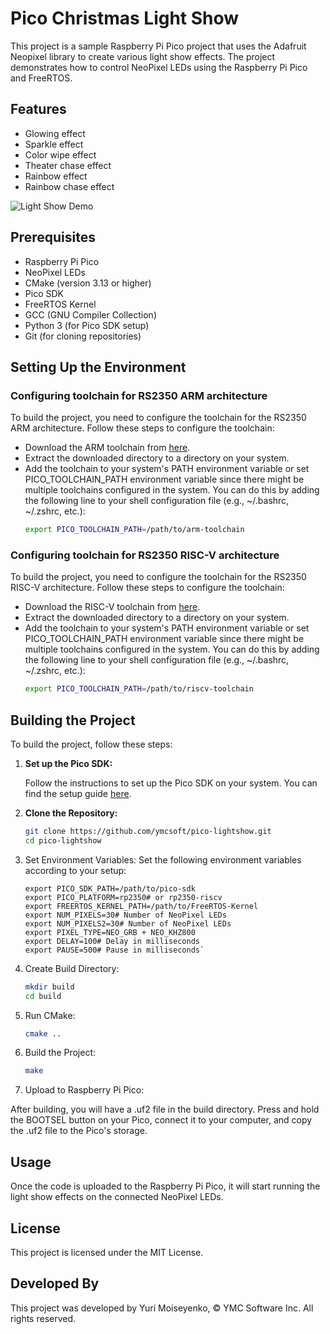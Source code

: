 # Pico Christmas Light Show

This project is a sample Raspberry Pi Pico project that uses the Adafruit Neopixel library to create various light show effects. The project demonstrates how to control NeoPixel LEDs using the Raspberry Pi Pico and FreeRTOS.

## Features

- Glowing effect
- Sparkle effect
- Color wipe effect
- Theater chase effect
- Rainbow effect
- Rainbow chase effect

![Light Show Demo](lightshow.gif)

## Prerequisites

- Raspberry Pi Pico
- NeoPixel LEDs
- CMake (version 3.13 or higher)
- Pico SDK
- FreeRTOS Kernel
- GCC (GNU Compiler Collection)
- Python 3 (for Pico SDK setup)
- Git (for cloning repositories)

## Setting Up the Environment

### Configuring toolchain for RS2350 ARM architecture

To build the project, you need to configure the toolchain for the RS2350 ARM architecture. Follow these steps to configure the toolchain:
* Download the ARM toolchain from [here](https://developer.arm.com/downloads/-/arm-gnu-toolchain-downloads).
* Extract the downloaded directory to a directory on your system.
* Add the toolchain to your system's PATH environment variable or set PICO_TOOLCHAIN_PATH environment variable since there might be multiple toolchains configured in the system. You can do this by adding the following line to your shell configuration file (e.g., ~/.bashrc, ~/.zshrc, etc.):
  ```sh
  export PICO_TOOLCHAIN_PATH=/path/to/arm-toolchain
  ```

### Configuring toolchain for RS2350 RISC-V architecture

To build the project, you need to configure the toolchain for the RS2350 RISC-V architecture. Follow these steps to configure the toolchain:
* Download the RISC-V toolchain from [here](https://embecosm.com/downloads/tool-chain-downloads/#risc-v-embedded-top-of-tree-compilers).
* Extract the downloaded directory to a directory on your system.
* Add the toolchain to your system's PATH environment variable or set PICO_TOOLCHAIN_PATH environment variable since there might be multiple toolchains configured in the system. You can do this by adding the following line to your shell configuration file (e.g., ~/.bashrc, ~/.zshrc, etc.):
  ```sh
  export PICO_TOOLCHAIN_PATH=/path/to/riscv-toolchain
  ```

## Building the Project

To build the project, follow these steps:

1. **Set up the Pico SDK:**

   Follow the instructions to set up the Pico SDK on your system. You can find the setup guide [here](https://github.com/raspberrypi/pico-sdk).

2. **Clone the Repository:**

   ```sh
   git clone https://github.com/ymcsoft/pico-lightshow.git
   cd pico-lightshow
    ```
3. Set Environment Variables:  Set the following environment variables according to your setup:  
   ```
   export PICO_SDK_PATH=/path/to/pico-sdk
   export PICO_PLATFORM=rp2350# or rp2350-riscv
   export FREERTOS_KERNEL_PATH=/path/to/FreeRTOS-Kernel
   export NUM_PIXELS=30# Number of NeoPixel LEDs
   export NUM_PIXELS2=30# Number of NeoPixel LEDs
   export PIXEL_TYPE=NEO_GRB + NEO_KHZ800
   export DELAY=100# Delay in milliseconds
   export PAUSE=500# Pause in milliseconds`
    ```
4. Create Build Directory:  
   ```sh
   mkdir build
   cd build
    ```
5. Run CMake:  
    ```sh
    cmake ..
     ```
6. Build the Project:  
    ```sh
   make
    ```
7. Upload to Raspberry Pi Pico:  

After building, you will have a .uf2 file in the build directory. Press and hold the BOOTSEL button on your Pico, connect it to your computer, and copy the .uf2 file to the Pico's storage.  

## Usage
Once the code is uploaded to the Raspberry Pi Pico, it will start running the light show effects on the connected NeoPixel LEDs.  
## License
This project is licensed under the MIT License. 
## Developed By
This project was developed by Yuri Moiseyenko, © YMC Software Inc. All rights reserved.